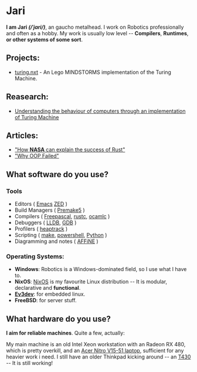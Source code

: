# Jari
**I am Jari _(/ˈjɑri/)_**, an gaucho metalhead. I work on Robotics professionally and often as a hobby. My work is usually low level -- **Compilers**, **Runtimes**, **or other systems of some sort**.

## Projects:
* [turing.nxt](github.com/1jari/turing.nxt) - An Lego MINDSTORMS implementation of the Turing Machine.

## Reasearch:
* [Understanding the behaviour of computers through an implementation of Turing Machine](https://periodicos.ufsm.br/cienciaenatura/issue/view/2843)

## Articles:
* ["How **NASA** can explain the success of Rust"](https://www.reddit.com/r/brdev/comments/1kcecce/como_a_nasa_pode_explicar_o_sucesso_do_rust/)
* ["Why OOP Failed"](https://www.reddit.com/r/brdev/comments/1kdum48/porque_a_programa%C3%A7%C3%A3o_orientadaaobjeto_foi_um_erro/)

## What software do you use?
### Tools
* Editors ( [Emacs](http://www.gnu.org/software/emacs/) [ZED](https://zed.dev) )
* Build Managers ( [Premake5](https://premake.github.io/) )
* Compilers ( [Freepascal](https://freepascal.org), [rustc](https://rust-lang.org), [ocamlc](https://ocaml.org) )
* Debuggers ( [LLDB](https://lldb.llvm.org/), [GDB](http://www.gnu.org/software/gdb/) )
* Profilers ( [heaptrack](https://github.com/KDE/heaptrack) )
* Scripting ( [make](http://www.gnu.org/software/make/manual/make.html), [powershell](https://github.com/PowerShell/PowerShell), [Python](https://python.org) )
* Diagramming and notes ( [AFFiNE](https://affine.pro/download) )

### Operating Systems:
- **Windows**: Robotics is a Windows-dominated field, so I use what I have to.
- **NixOS**: [NixOS](nixos.org) is my favourite Linux distribution -- It is modular, declarative and **functional**.
- **[Ev3dev](ev3dev.org)**: for embedded linux.
- **FreeBSD**: for server stuff.

## What hardware do you use?
**I aim for reliable machines**. Quite a few, actually:

My main machine is an old Intel Xeon workstation with an Radeon RX 480, which is pretty overkill, and an [Acer Nitro V15-51 laptop](https://www.amazon.com.br/Notebook-ANV15-51-58AZ-Geração-i5-13420H-Retroiluminado/dp/B0D1VV6NXS), sufficient for any heavier work i need. I still have an older Thinkpad kicking around -- an [T430](http://web.archive.org/web/20210513092657/https://www.lenovo.com/us/en/laptops/thinkpad/t-series/t430/) -- It is still working!
